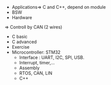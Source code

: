 - Applications=> C and C++, depend on module
- BSW 
- Hardware

=> Controll by CAN (2 wires)

- C basic
- C advanced
- Exercise
- Microcontroller: STM32
  + Interface : UART, I2C, SPI, USB.
  + Interrupt, timer,...
  + Assembly
  + RTOS, CAN, LIN
  + C++
